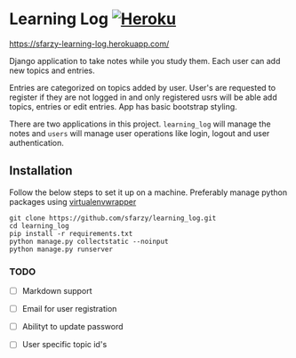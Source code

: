 # Learning Log  [![Heroku](http://heroku-badge.herokuapp.com/?app=sfarzy-learning-log&style=flat)](https://sfarzy-learning-log.herokuapp.com/)

https://sfarzy-learning-log.herokuapp.com/  

Django application to take notes while you study them. Each user can add new topics and entries. 

Entries are categorized on topics added by user.  User's are requested to register if they are not logged in and only registered usrs will be able add topics, entries or edit entries. App has basic bootstrap styling.

There are two applications in this project. `learning_log` will manage the notes and `users` will manage user operations like login, logout and user authentication.

## Installation

Follow the below steps to set it up on a machine. Preferably manage python packages using [virtualenvwrapper](https://virtualenvwrapper.readthedocs.io/en/latest/)

```
git clone https://github.com/sfarzy/learning_log.git
cd learning_log
pip install -r requirements.txt
python manage.py collectstatic --noinput
python manage.py runserver
```

### TODO

 - [ ] Markdown support
 - [ ] Email for user registration
 - [ ] Abilityt to update password
 - [ ] User specific topic id's
 
